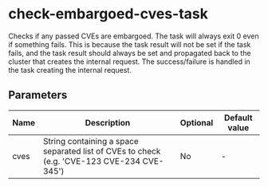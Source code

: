 # check-embargoed-cves-task

Checks if any passed CVEs are embargoed. The task will always exit 0 even if something fails. This is because the task result
will not be set if the task fails, and the task result should always be set and propagated back to the cluster that creates the
internal request. The success/failure is handled in the task creating the internal request.

## Parameters

| Name | Description                                                                                | Optional | Default value |
|------|--------------------------------------------------------------------------------------------|----------|---------------|
| cves | String containing a space separated list of CVEs to check (e.g. 'CVE-123 CVE-234 CVE-345') | No       | -             |
